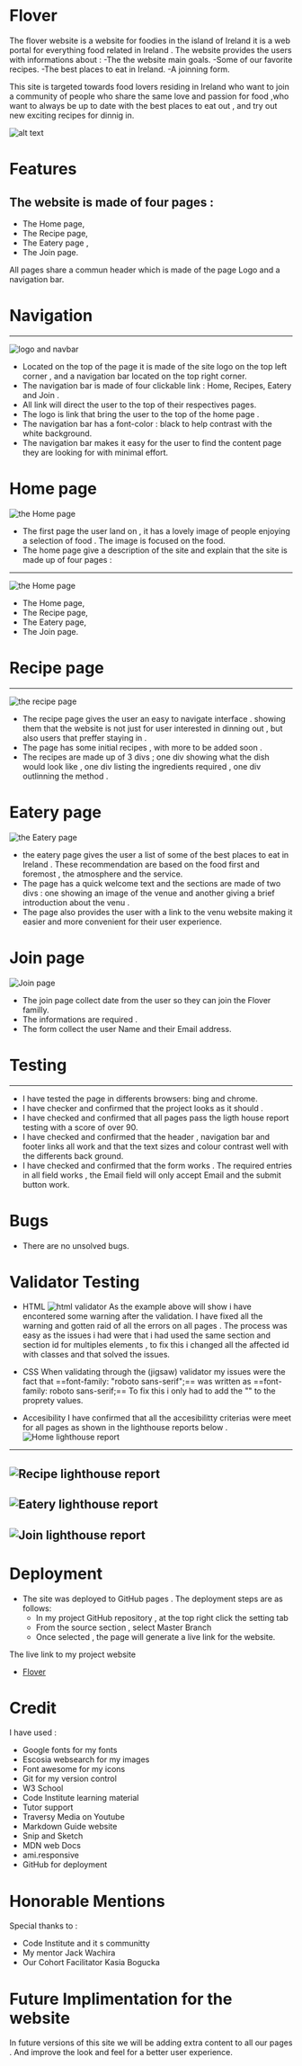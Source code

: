 # **Flover**

The flover website is a website for foodies in the island of Ireland it is a web portal for everything food related in Ireland . The website provides the users with informations about :
-The the website main goals.
-Some of our favorite recipes.
-The best places to eat in Ireland.
-A joinning form.

This site is targeted towards food lovers residing in Ireland who want to join a community of people who share the same love and passion for food ,who want to always be up to date with the best places to eat out , and try out new exciting recipes for dinnig in.

![alt text](https://github.com/Medhmo/project-one/blob/main/assets/images/ami.responsive.png)

# **Features**

The website is made of four pages : 
---
- The Home page,
- The Recipe page,
- The Eatery page ,
- The Join page.

All pages share a commun header which is made of the page Logo and a navigation bar.

# Navigation #
--- 
![logo and navbar](https://github.com/Medhmo/project-one/blob/main/assets/images/logo%20and%20nav%20bar.png)
- Located on the top of the page it is made of the site logo on the top left corner , and a navigation bar located on the top right corner. 
- The navigation bar is made of four clickable link : Home, Recipes, Eatery and Join . 
- All link will direct the user to the top of their respectives pages.
- The logo is link that bring the user to the top of the home page .
- The navigation bar has a font-color : black to help contrast with the white background.
- The navigation bar makes it easy for the user to find the content page they are looking for with minimal effort.


# Home page #
![the Home page](https://github.com/Medhmo/project-one/blob/main/assets/images/home%20page%20image.png )
- The first page the user land on , it has a lovely image of people enjoying a selection of food . The image is focused on the food.
- The home page give a description of the site and explain that the site is made up of four pages :
---
![the Home page](https://github.com/Medhmo/project-one/blob/main/assets/images/home%20page%20content.png)
- The Home page,
- The Recipe page,
- The Eatery page,
- The Join page.

# Recipe page #
---
![the recipe page](https://github.com/Medhmo/project-one/blob/main/assets/images/recipe%20page.png)
- The recipe page gives the user an easy to navigate interface . showing them that the website is not just for user interested in dinning out , but also users that preffer staying in .
- The page has some initial recipes , with more to be added soon .
- The recipes are made up of 3 divs ; one div showing what the dish would look like , one div listing the ingredients required , one div outlinning the method .

# Eatery page #

![the Eatery page](https://github.com/Medhmo/project-one/blob/main/assets/images/eatery%20page.png)
- the eatery page gives the user a list of some of the best places to eat in Ireland . These recommendation are based on the food first and foremost , the atmosphere and the service.
- The page has a quick welcome text and the sections are made of two divs : one showing an image of the venue and another giving a brief introduction about the venu .
- The page also provides the user with a link to the venu website making it easier and more convenient for their user experience.

# Join page #

![Join page](https://github.com/Medhmo/project-one/blob/main/assets/images/form%20for%20joining.png)
- The join page collect date from the user so they can join the Flover familly.
- The informations are required .
- The form collect the user Name and their Email address.

# Testing #
---
- I have tested the page in differents browsers: bing and chrome.
- I have checker and confirmed that the project looks as it should .
- I have checked and confirmed that all pages pass the ligth house report testing with a score of over 90.
- I have checked and confirmed that the header , navigation bar and footer links all work and that the text sizes and colour contrast well with the differents back ground.
- I have checked and confirmed that the form works . The required entries in all field works , the Email field will only accept Email and the submit button work.

# Bugs #

- There are no unsolved bugs.

# Validator Testing #

- HTML
![html validator](https://github.com/Medhmo/project-one/blob/main/assets/images/join%20warnings.png)
As the example above will show i have encontered some warning after the validation. 
I have fixed all the warning and gotten raid of all the errors on all pages .
The process was easy as the issues i had were that i had used the same section and section id for multiples elements , to fix this i changed all the affected id with classes and that solved the issues.
- CSS
When validating through the (jigsaw) validator my issues were the fact that ==font-family: "roboto sans-serif";== was written as ==font-family: roboto sans-serif;==
To fix this i only had to add the "" to the proprety values.

- Accesibility
I have confirmed that all the accesibilitty criterias were meet for all pages as shown in the lighthouse reports below .
![Home lighthouse report](https://github.com/Medhmo/project-one/blob/main/assets/images/Home%20lighthouse%20report.png)
---
![Recipe lighthouse report](https://github.com/Medhmo/project-one/blob/main/assets/images/Recipe%20lighthouse%20report.png)
---
![Eatery lighthouse report](https://github.com/Medhmo/project-one/blob/main/assets/images/eatery%20lighthouse%20report.png)
---
![Join lighthouse report](https://github.com/Medhmo/project-one/blob/main/assets/images/Join%20page%20lighthouse%20report.png)
---
# Deployment #
- The site was deployed to GitHub pages . The deployment steps are as follows:
    - In my project GitHub repository , at the top right click the setting tab 
    - From the source section , select Master Branch
    - Once selected , the page will generate a live link for the website.

The live link to my project website 
- [Flover](https://medhmo.github.io/project-one/)

# Credit #

I have used :
- Google fonts for my fonts 
- Escosia websearch for my images
- Font awesome for my icons
- Git for my version control 
- W3 School 
- Code Institute learning material 
- Tutor support 
- Traversy Media on Youtube 
- Markdown Guide website
- Snip and Sketch
- MDN web Docs
- ami.responsive 
- GitHub for deployment

# Honorable Mentions #
Special thanks to :
- Code Institute and it s communitty
- My mentor Jack Wachira
- Our Cohort Facilitator Kasia Bogucka

# Future Implimentation for the website #

In future versions of this site we will be adding extra content to all our pages .
And improve the look and feel for a better user experience.





















